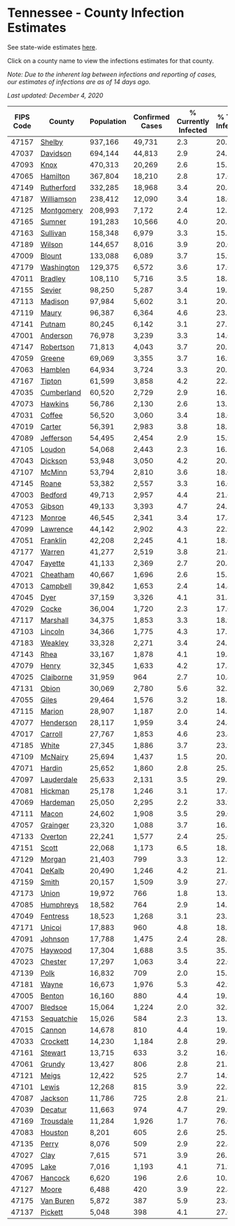 # Tennessee - County Infection Estimates

See state-wide estimates [here](/infections/us-tn).

Click on a county name to view the infections estimates for that county.

*Note: Due to the inherent lag between infections and reporting of cases, our estimates of infections are as of 14 days ago.*

*Last updated: December 4, 2020*

|   FIPS Code |                   County |   Population |   Confirmed Cases |   % Currently Infected |   % Total Infected |
|-------------|--------------------------|--------------|-------------------|------------------------|--------------------|
|       47157 |         [Shelby](shelby) |      937,166 |            49,731 |                    2.3 |               20.1 |
|       47037 |     [Davidson](davidson) |      694,144 |            44,813 |                    2.9 |               24.5 |
|       47093 |             [Knox](knox) |      470,313 |            20,269 |                    2.6 |               15.1 |
|       47065 |     [Hamilton](hamilton) |      367,804 |            18,210 |                    2.8 |               17.6 |
|       47149 | [Rutherford](rutherford) |      332,285 |            18,968 |                    3.4 |               20.8 |
|       47187 | [Williamson](williamson) |      238,412 |            12,090 |                    3.4 |               18.6 |
|       47125 | [Montgomery](montgomery) |      208,993 |             7,172 |                    2.4 |               12.2 |
|       47165 |         [Sumner](sumner) |      191,283 |            10,566 |                    4.0 |               20.3 |
|       47163 |     [Sullivan](sullivan) |      158,348 |             6,979 |                    3.3 |               15.3 |
|       47189 |         [Wilson](wilson) |      144,657 |             8,016 |                    3.9 |               20.0 |
|       47009 |         [Blount](blount) |      133,088 |             6,089 |                    3.7 |               15.9 |
|       47179 | [Washington](washington) |      129,375 |             6,572 |                    3.6 |               17.6 |
|       47011 |       [Bradley](bradley) |      108,110 |             5,716 |                    3.5 |               18.8 |
|       47155 |         [Sevier](sevier) |       98,250 |             5,287 |                    3.4 |               19.3 |
|       47113 |       [Madison](madison) |       97,984 |             5,602 |                    3.1 |               20.3 |
|       47119 |           [Maury](maury) |       96,387 |             6,364 |                    4.6 |               23.1 |
|       47141 |         [Putnam](putnam) |       80,245 |             6,142 |                    3.1 |               27.7 |
|       47001 |     [Anderson](anderson) |       76,978 |             3,239 |                    3.3 |               14.6 |
|       47147 |   [Robertson](robertson) |       71,813 |             4,043 |                    3.7 |               20.7 |
|       47059 |         [Greene](greene) |       69,069 |             3,355 |                    3.7 |               16.9 |
|       47063 |       [Hamblen](hamblen) |       64,934 |             3,724 |                    3.3 |               20.7 |
|       47167 |         [Tipton](tipton) |       61,599 |             3,858 |                    4.2 |               22.8 |
|       47035 | [Cumberland](cumberland) |       60,520 |             2,729 |                    2.9 |               16.1 |
|       47073 |       [Hawkins](hawkins) |       56,786 |             2,130 |                    2.6 |               13.1 |
|       47031 |         [Coffee](coffee) |       56,520 |             3,060 |                    3.4 |               18.6 |
|       47019 |         [Carter](carter) |       56,391 |             2,983 |                    3.8 |               18.3 |
|       47089 |   [Jefferson](jefferson) |       54,495 |             2,454 |                    2.9 |               15.9 |
|       47105 |         [Loudon](loudon) |       54,068 |             2,443 |                    2.3 |               16.1 |
|       47043 |       [Dickson](dickson) |       53,948 |             3,050 |                    4.2 |               20.5 |
|       47107 |         [McMinn](mcminn) |       53,794 |             2,810 |                    3.6 |               18.0 |
|       47145 |           [Roane](roane) |       53,382 |             2,557 |                    3.3 |               16.6 |
|       47003 |       [Bedford](bedford) |       49,713 |             2,957 |                    4.4 |               21.6 |
|       47053 |         [Gibson](gibson) |       49,133 |             3,393 |                    4.7 |               24.5 |
|       47123 |         [Monroe](monroe) |       46,545 |             2,341 |                    3.4 |               17.4 |
|       47099 |     [Lawrence](lawrence) |       44,142 |             2,902 |                    4.3 |               22.9 |
|       47051 |     [Franklin](franklin) |       42,208 |             2,245 |                    4.1 |               18.6 |
|       47177 |         [Warren](warren) |       41,277 |             2,519 |                    3.8 |               21.6 |
|       47047 |       [Fayette](fayette) |       41,133 |             2,369 |                    2.7 |               20.8 |
|       47021 |     [Cheatham](cheatham) |       40,667 |             1,696 |                    2.6 |               15.3 |
|       47013 |     [Campbell](campbell) |       39,842 |             1,653 |                    2.4 |               14.4 |
|       47045 |             [Dyer](dyer) |       37,159 |             3,326 |                    4.1 |               31.8 |
|       47029 |           [Cocke](cocke) |       36,004 |             1,720 |                    2.3 |               17.0 |
|       47117 |     [Marshall](marshall) |       34,375 |             1,853 |                    3.3 |               18.9 |
|       47103 |       [Lincoln](lincoln) |       34,366 |             1,775 |                    4.3 |               17.7 |
|       47183 |       [Weakley](weakley) |       33,328 |             2,271 |                    3.4 |               24.1 |
|       47143 |             [Rhea](rhea) |       33,167 |             1,878 |                    4.1 |               19.8 |
|       47079 |           [Henry](henry) |       32,345 |             1,633 |                    4.2 |               17.8 |
|       47025 |   [Claiborne](claiborne) |       31,959 |               964 |                    2.7 |               10.4 |
|       47131 |           [Obion](obion) |       30,069 |             2,780 |                    5.6 |               32.7 |
|       47055 |           [Giles](giles) |       29,464 |             1,576 |                    3.2 |               18.7 |
|       47115 |         [Marion](marion) |       28,907 |             1,187 |                    2.0 |               14.3 |
|       47077 |   [Henderson](henderson) |       28,117 |             1,959 |                    3.4 |               24.8 |
|       47017 |       [Carroll](carroll) |       27,767 |             1,853 |                    4.6 |               23.4 |
|       47185 |           [White](white) |       27,345 |             1,886 |                    3.7 |               23.9 |
|       47109 |       [McNairy](mcnairy) |       25,694 |             1,437 |                    1.5 |               20.1 |
|       47071 |         [Hardin](hardin) |       25,652 |             1,860 |                    2.8 |               25.7 |
|       47097 | [Lauderdale](lauderdale) |       25,633 |             2,131 |                    3.5 |               29.7 |
|       47081 |       [Hickman](hickman) |       25,178 |             1,246 |                    3.1 |               17.6 |
|       47069 |     [Hardeman](hardeman) |       25,050 |             2,295 |                    2.2 |               33.9 |
|       47111 |           [Macon](macon) |       24,602 |             1,908 |                    3.5 |               29.0 |
|       47057 |     [Grainger](grainger) |       23,320 |             1,088 |                    3.7 |               16.3 |
|       47133 |       [Overton](overton) |       22,241 |             1,577 |                    2.4 |               25.0 |
|       47151 |           [Scott](scott) |       22,068 |             1,173 |                    6.5 |               18.5 |
|       47129 |         [Morgan](morgan) |       21,403 |               799 |                    3.3 |               12.9 |
|       47041 |         [DeKalb](dekalb) |       20,490 |             1,246 |                    4.2 |               21.8 |
|       47159 |           [Smith](smith) |       20,157 |             1,509 |                    3.9 |               27.0 |
|       47173 |           [Union](union) |       19,972 |               766 |                    1.8 |               13.3 |
|       47085 |   [Humphreys](humphreys) |       18,582 |               764 |                    2.9 |               14.3 |
|       47049 |     [Fentress](fentress) |       18,523 |             1,268 |                    3.1 |               23.5 |
|       47171 |         [Unicoi](unicoi) |       17,883 |               960 |                    4.8 |               18.3 |
|       47091 |       [Johnson](johnson) |       17,788 |             1,475 |                    2.4 |               28.9 |
|       47075 |       [Haywood](haywood) |       17,304 |             1,688 |                    3.5 |               35.2 |
|       47023 |       [Chester](chester) |       17,297 |             1,063 |                    3.4 |               22.0 |
|       47139 |             [Polk](polk) |       16,832 |               709 |                    2.0 |               15.1 |
|       47181 |           [Wayne](wayne) |       16,673 |             1,976 |                    5.3 |               42.9 |
|       47005 |         [Benton](benton) |       16,160 |               880 |                    4.4 |               19.1 |
|       47007 |       [Bledsoe](bledsoe) |       15,064 |             1,224 |                    2.0 |               32.8 |
|       47153 | [Sequatchie](sequatchie) |       15,026 |               584 |                    2.3 |               13.3 |
|       47015 |         [Cannon](cannon) |       14,678 |               810 |                    4.4 |               19.8 |
|       47033 |     [Crockett](crockett) |       14,230 |             1,184 |                    2.8 |               29.8 |
|       47161 |       [Stewart](stewart) |       13,715 |               633 |                    3.2 |               16.0 |
|       47061 |         [Grundy](grundy) |       13,427 |               806 |                    2.8 |               21.3 |
|       47121 |           [Meigs](meigs) |       12,422 |               525 |                    2.7 |               14.9 |
|       47101 |           [Lewis](lewis) |       12,268 |               815 |                    3.9 |               22.8 |
|       47087 |       [Jackson](jackson) |       11,786 |               725 |                    2.8 |               21.6 |
|       47039 |       [Decatur](decatur) |       11,663 |               974 |                    4.7 |               29.9 |
|       47169 |   [Trousdale](trousdale) |       11,284 |             1,926 |                    1.7 |               76.0 |
|       47083 |       [Houston](houston) |        8,201 |               605 |                    2.6 |               25.7 |
|       47135 |           [Perry](perry) |        8,076 |               509 |                    2.9 |               22.4 |
|       47027 |             [Clay](clay) |        7,615 |               571 |                    3.9 |               26.2 |
|       47095 |             [Lake](lake) |        7,016 |             1,193 |                    4.1 |               71.9 |
|       47067 |       [Hancock](hancock) |        6,620 |               196 |                    2.6 |               10.3 |
|       47127 |           [Moore](moore) |        6,488 |               420 |                    3.9 |               22.4 |
|       47175 |   [Van Buren](van-buren) |        5,872 |               387 |                    5.9 |               23.0 |
|       47137 |       [Pickett](pickett) |        5,048 |               398 |                    4.1 |               27.6 |